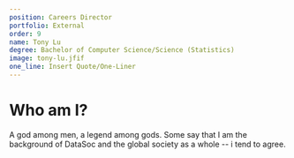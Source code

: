 ```yaml
---
position: Careers Director
portfolio: External
order: 9
name: Tony Lu
degree: Bachelor of Computer Science/Science (Statistics)
image: tony-lu.jfif
one_line: Insert Quote/One-Liner
---
```

                    
# Who am I?

A god among men, a legend among gods. Some say that I am the background of DataSoc and the global society as a whole -- i tend to agree.

